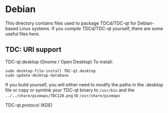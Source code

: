 
Debian
====================
This directory contains files used to package TDCd/TDC-qt
for Debian-based Linux systems. If you compile TDCd/TDC-qt yourself, there are some useful files here.

## TDC: URI support ##


TDC-qt.desktop  (Gnome / Open Desktop)
To install:

	sudo desktop-file-install TDC-qt.desktop
	sudo update-desktop-database

If you build yourself, you will either need to modify the paths in
the .desktop file or copy or symlink your TDC-qt binary to `/usr/bin`
and the `../../share/pixmaps/TDC128.png` to `/usr/share/pixmaps`

TDC-qt.protocol (KDE)

